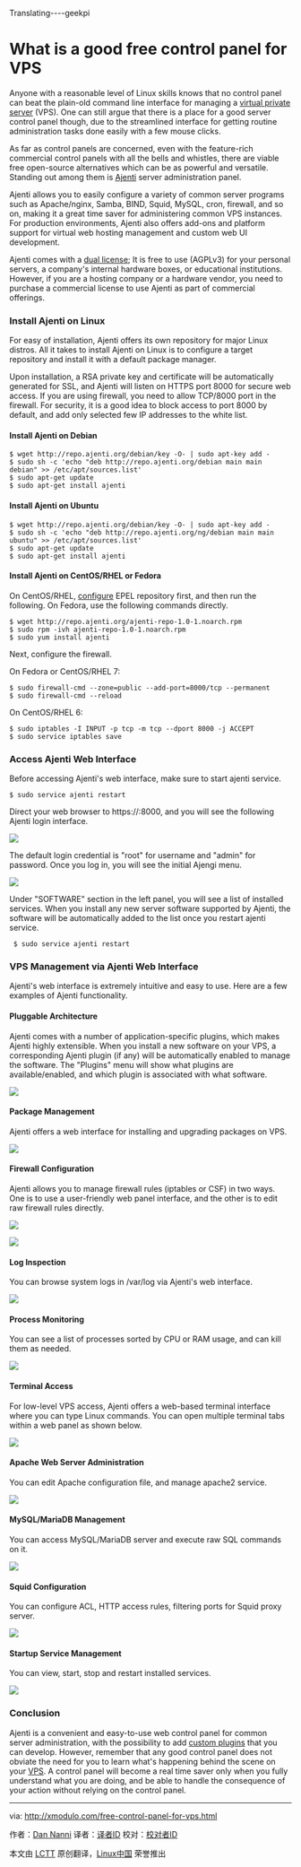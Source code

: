 Translating----geekpi


What is a good free control panel for VPS
================================================================================
Anyone with a reasonable level of Linux skills knows that no control panel can beat the plain-old command line interface for managing a [virtual private server][1] (VPS). One can still argue that there is a place for a good server control panel though, due to the streamlined interface for getting routine administration tasks done easily with a few mouse clicks.

As far as control panels are concerned, even with the feature-rich commercial control panels with all the bells and whistles, there are viable free open-source alternatives which can be as powerful and versatile. Standing out among them is [Ajenti][2] server administration panel.

Ajenti allows you to easily configure a variety of common server programs such as Apache/nginx, Samba, BIND, Squid, MySQL, cron, firewall, and so on, making it a great time saver for administering common VPS instances. For production environments, Ajenti also offers add-ons and platform support for virtual web hosting management and custom web UI development.

Ajenti comes with a [dual license][3]; It is free to use (AGPLv3) for your personal servers, a company's internal hardware boxes, or educational institutions. However, if you are a hosting company or a hardware vendor, you need to purchase a commercial license to use Ajenti as part of commercial offerings.

### Install Ajenti on Linux ###

For easy of installation, Ajenti offers its own repository for major Linux distros. All it takes to install Ajenti on Linux is to configure a target repository and install it with a default package manager.

Upon installation, a RSA private key and certificate will be automatically generated for SSL, and Ajenti will listen on HTTPS port 8000 for secure web access. If you are using firewall, you need to allow TCP/8000 port in the firewall. For security, it is a good idea to block access to port 8000 by default, and add only selected few IP addresses to the white list.

#### Install Ajenti on Debian ####

    $ wget http://repo.ajenti.org/debian/key -O- | sudo apt-key add -
    $ sudo sh -c 'echo "deb http://repo.ajenti.org/debian main main debian" >> /etc/apt/sources.list'
    $ sudo apt-get update
    $ sudo apt-get install ajenti 

#### Install Ajenti on Ubuntu ####

    $ wget http://repo.ajenti.org/debian/key -O- | sudo apt-key add -
    $ sudo sh -c 'echo "deb http://repo.ajenti.org/ng/debian main main ubuntu" >> /etc/apt/sources.list'
    $ sudo apt-get update
    $ sudo apt-get install ajenti 

#### Install Ajenti on CentOS/RHEL or Fedora ####

On CentOS/RHEL, [configure][4] EPEL repository first, and then run the following. On Fedora, use the following commands directly.

    $ wget http://repo.ajenti.org/ajenti-repo-1.0-1.noarch.rpm
    $ sudo rpm -ivh ajenti-repo-1.0-1.noarch.rpm
    $ sudo yum install ajenti 

Next, configure the firewall.

On Fedora or CentOS/RHEL 7:

    $ sudo firewall-cmd --zone=public --add-port=8000/tcp --permanent
    $ sudo firewall-cmd --reload 

On CentOS/RHEL 6:

    $ sudo iptables -I INPUT -p tcp -m tcp --dport 8000 -j ACCEPT
    $ sudo service iptables save 

### Access Ajenti Web Interface ###

Before accessing Ajenti's web interface, make sure to start ajenti service.

    $ sudo service ajenti restart 

Direct your web browser to https://<server-ip-address>:8000, and you will see the following Ajenti login interface.

![](https://farm8.staticflickr.com/7512/15712738197_eeccd0f9dd_z.jpg)

The default login credential is "root" for username and "admin" for password. Once you log in, you will see the initial Ajengi menu.

![](https://farm8.staticflickr.com/7498/15897850312_d2ca46fa4b_z.jpg)

Under "SOFTWARE" section in the left panel, you will see a list of installed services. When you install any new server software supported by Ajenti, the software will be automatically added to the list once you restart ajenti service.

     $ sudo service ajenti restart 

### VPS Management via Ajenti Web Interface ###

Ajenti's web interface is extremely intuitive and easy to use. Here are a few examples of Ajenti functionality.

#### Pluggable Architecture ####

Ajenti comes with a number of application-specific plugins, which makes Ajenti highly extensible. When you install a new software on your VPS, a corresponding Ajenti plugin (if any) will be automatically enabled to manage the software. The "Plugins" menu will show what plugins are available/enabled, and which plugin is associated with what software.

![](https://farm8.staticflickr.com/7501/15872690086_26d05ea570_z.jpg)

#### Package Management ####

Ajenti offers a web interface for installing and upgrading packages on VPS.

![](https://farm9.staticflickr.com/8571/15896505171_daf8c2d9db_z.jpg)

#### Firewall Configuration ####

Ajenti allows you to manage firewall rules (iptables or CSF) in two ways. One is to use a user-friendly web panel interface, and the other is to edit raw firewall rules directly. 

![](https://farm8.staticflickr.com/7490/15276234634_a220f2a555_z.jpg)

![](https://farm8.staticflickr.com/7499/15711196520_343d0668ff_z.jpg)

#### Log Inspection ####

You can browse system logs in /var/log via Ajenti's web interface.

![](https://farm8.staticflickr.com/7529/15276234684_a5375c9b6d_z.jpg)

#### Process Monitoring ####

You can see a list of processes sorted by CPU or RAM usage, and can kill them as needed.

![](https://farm8.staticflickr.com/7556/15711008948_ed359c284d_z.jpg)

#### Terminal Access ####

For low-level VPS access, Ajenti offers a web-based terminal interface where you can type Linux commands. You can open multiple terminal tabs within a web panel as shown below.

![](https://farm8.staticflickr.com/7568/15896505251_8271ac16dd_z.jpg)

#### Apache Web Server Administration ####

You can edit Apache configuration file, and manage apache2 service.

![](https://farm8.staticflickr.com/7572/15711009108_bb806d2dcd_z.jpg)

#### MySQL/MariaDB Management ####

You can access MySQL/MariaDB server and execute raw SQL commands on it.

![](https://farm8.staticflickr.com/7580/15276234754_02375fd17b_z.jpg)

#### Squid Configuration ####

You can configure ACL, HTTP access rules, filtering ports for Squid proxy server.

![](https://farm8.staticflickr.com/7568/15712738507_e2ef48b78f_z.jpg)

#### Startup Service Management ####

You can view, start, stop and restart installed services.

![](https://farm8.staticflickr.com/7538/15898503935_1edf5c67ae_z.jpg)

### Conclusion ###

Ajenti is a convenient and easy-to-use web control panel for common server administration, with the possibility to add [custom plugins][5] that you can develop. However, remember that any good control panel does not obviate the need for you to learn what's happening behind the scene on your [VPS][6]. A control panel will become a real time saver only when you fully understand what you are doing, and be able to handle the consequence of your action without relying on the control panel.

--------------------------------------------------------------------------------

via: http://xmodulo.com/free-control-panel-for-vps.html

作者：[Dan Nanni][a]
译者：[译者ID](https://github.com/译者ID)
校对：[校对者ID](https://github.com/校对者ID)

本文由 [LCTT](https://github.com/LCTT/TranslateProject) 原创翻译，[Linux中国](http://linux.cn/) 荣誉推出

[a]:http://xmodulo.com/author/nanni
[1]:http://xmodulo.com/go/digitalocean
[2]:http://ajenti.org/
[3]:http://ajenti.org/licensing
[4]:http://xmodulo.com/how-to-set-up-epel-repository-on-centos.html
[5]:http://docs.ajenti.org/en/latest/dev/intro.html
[6]:http://xmodulo.com/go/digitalocean
